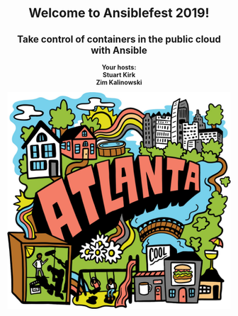 <center>
<h1>Welcome to Ansiblefest 2019!</h1>

<h2>Take control of containers in the public cloud with Ansible</h2>

<strong>Your hosts:<br>Stuart Kirk<br>Zim Kalinowski</strong>

<img src="images/atlanta.jpg">
</center>
